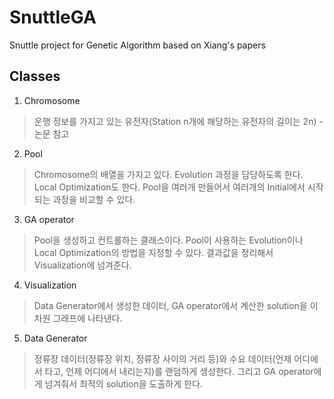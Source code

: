 # SnuttleGA
Snuttle project for Genetic Algorithm based on Xiang's papers

## Classes

1. Chromosome
>운행 정보를 가지고 있는 유전자(Station n개에 해당하는 유전자의 길이는 2n) - 논문 참고

2. Pool
>Chromosome의 배열을 가지고 있다.
>Evolution 과정을 담당하도록 한다. Local Optimization도 한다.
>Pool을 여러개 만들어서 여러개의 Initial에서 시작되는 과정을 비교할 수 있다.

3. GA operator
>Pool을 생성하고 컨트롤하는 클래스이다.
>Pool이 사용하는 Evolution이나 Local Optimization의 방법을 지정할 수 있다.
>결과값을 정리해서 Visualization에 넘겨준다.

4. Visualization
>Data Generator에서 생성한 데이터, GA operator에서 계산한 solution을 이차원 그래프에 나타낸다.

5. Data Generator
>정류장 데이터(정류장 위치, 정류장 사이의 거리 등)와 수요 데이터(언제 어디에서 타고, 언제 어디에서 내리는지)를 랜덤하게 생성한다.
>그리고 GA operator에게 넘겨줘서 최적의 solution을 도출하게 한다.

